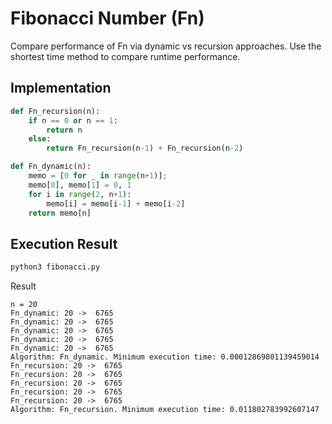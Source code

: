 # Fibonacci Number (Fn) 
Compare performance of Fn via dynamic vs recursion approaches. Use the shortest time method to compare runtime performance.

## Implementation 

```python
def Fn_recursion(n):
    if n == 0 or n == 1:
        return n
    else:
        return Fn_recursion(n-1) + Fn_recursion(n-2)

def Fn_dynamic(n):
    memo = [0 for _ in range(n+1)];
    memo[0], memo[1] = 0, 1
    for i in range(2, n+1):
        memo[i] = memo[i-1] + memo[i-2]
    return memo[n]

```

## Execution Result 

```bash
python3 fibonacci.py 
```

Result 

```
n = 20
Fn_dynamic: 20 ->  6765
Fn_dynamic: 20 ->  6765
Fn_dynamic: 20 ->  6765
Fn_dynamic: 20 ->  6765
Fn_dynamic: 20 ->  6765
Algorithm: Fn_dynamic. Minimum execution time: 0.00012869801139459014
Fn_recursion: 20 ->  6765
Fn_recursion: 20 ->  6765
Fn_recursion: 20 ->  6765
Fn_recursion: 20 ->  6765
Fn_recursion: 20 ->  6765
Algorithm: Fn_recursion. Minimum execution time: 0.011802783992607147

```
